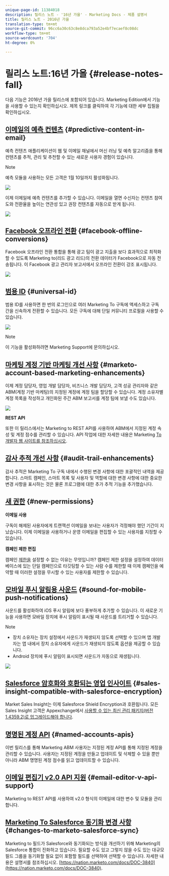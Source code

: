 ```yaml
---
unique-page-id: 11384018
description: 릴리스 노트 - '16년 가을' - Marketing Docs - 제품 설명서
title: 릴리스 노트 - 2016년 가을
translation-type: tm+mt
source-git-commit: 96cc6a30c63c8e8dca793a52e4bf7ecaef8c08dc
workflow-type: tm+mt
source-wordcount: '704'
ht-degree: 0%

---
```



# 릴리스 노트:16년 가을 {#release-notes-fall}

다음 기능은 2016년 가을 릴리스에 포함되어 있습니다. Marketing Edition에서 기능을 사용할 수 있는지 확인하십시오. 제목 링크를 클릭하여 각 기능에 대한 세부 집필을 확인하십시오.

## [이메일의 예측 컨텐츠](http://docs.marketo.com/display/docs/predictive+content)  {#predictive-content-in-email}

예측 컨텐츠 애플리케이션이 웹 및 이메일 채널에서 머신 러닝 및 예측 알고리즘을 통해 컨텐츠를 추적, 관리 및 추천할 수 있는 새로운 사용자 경험이 있습니다.

>[!NOTE]
>
>예측 모듈을 사용하는 모든 고객은 1월 10일까지 활성화됩니다.

![](assets/shafe.png)

이제 이메일에 예측 컨텐츠를 추가할 수 있습니다. 이메일을 열면 수신자는 컨텐츠 참여도와 전환율을 높이는 연관성 있고 권장 컨텐츠를 자동으로 받게 됩니다.

![](assets/predictive.png)

## [Facebook 오프라인 전환](../../product-docs/demand-generation/facebook/understanding-facebook-offline-conversions.md)  {#facebook-offline-conversions}

Facebook 오프라인 전환 통합을 통해 광고 팀이 광고 지출을 보다 효과적으로 최적화할 수 있도록 Marketing to(리드 광고 리드)의 전환 데이터가 Facebook으로 자동 전송됩니다. 이 Facebook 광고 관리자 보고서에서 오프라인 전환이 강조 표시됩니다.

![](assets/facebook.png)

## [범용 ID](../../product-docs/administration/settings/using-a-universal-id-for-subscription-login.md) {#universal-id}

범용 ID를 사용하면 한 번의 로그인으로 여러 Marketing To 구독에 액세스하고 구독 간을 신속하게 전환할 수 있습니다. 모든 구독에 대해 단일 커뮤니티 프로필을 사용할 수 있습니다.

![](assets/image2016-11-3-15-3a10-3a16.png)

>[!NOTE]
>
>이 기능을 활성화하려면 Marketing Support에 문의하십시오.

## [마케팅 계정 기반 마케팅 개선 사항](http://docs.marketo.com/pages/viewpage.action?pageid=11380718) {#marketo-account-based-marketing-enhancements}

이제 계정 담당자, 영업 개발 담당자, 비즈니스 개발 담당자, 고객 성공 관리자와 같은 ABM(계정 기반 마케팅)의 지정된 계정에 계정 팀을 할당할 수 있습니다. 계정 소유자별 계정 목록을 작성하고 개인화된 주간 ABM 보고서를 계정 팀에 보낼 수도 있습니다.

![](assets/account-team-11-15-16.png)

**REST API**

또한 이 릴리스에서는 Marketing to REST API를 사용하여 ABM에서 지정된 계정 속성 및 계정 점수를 관리할 수 있습니다. API 작업에 대한 자세한 내용은 Marketing [To 개발자 웹 사이트를 참조하십시오](http://developers.marketo.com/rest-api/lead-database/named-accounts).

## [감사 추적 개선 사항](../../product-docs/administration/audit-trail/change-details-in-audit-trail.md) {#audit-trail-enhancements}

감사 추적은 Marketing To 구독 내에서 수행된 변경 사항에 대한 포괄적인 내역을 제공합니다. 스마트 캠페인, 스마트 목록 및 사용자 및 역할에 대한 변경 사항에 대한 중요한 변경 사항을 표시하는 것은 물론 프로그램에 대한 추가 추적 기능을 추가했습니다.

## [새 권한](../../product-docs/administration/users-and-roles/managing-user-roles-and-permissions/descriptions-of-role-permissions.md) {#new-permissions}

**이메일 사용**

구독이 해제된 사용자에게 트랜잭션 이메일을 보내는 사용자가 걱정해야 했던 기간이 지났습니다. 이제 이메일을 사용하거나 운영 이메일을 편집할 수 있는 사용자를 지정할 수 있습니다.

**캠페인 제한 편집**

캠페인 [제한을](http://docs.marketo.com/display/DOCS/Enable+Lead+Restrictions+for+Smart+Campaigns) 설정할 수 없는 이유는 무엇입니까? 캠페인 제한 설정을 설정하여 데이터베이스에 있는 단일 캠페인으로 타깃팅할 수 있는 사람 수를 제한할 때 이제 캠페인을 예약할 때 이러한 설정을 무시할 수 있는 사용자를 제한할 수 있습니다.

## [모바일 푸시 알림용 사운드](../../product-docs/mobile-marketing/push-notifications/configure-mobile-push-notification.md) {#sound-for-mobile-push-notifications}

사운드를 활성화하여 iOS 푸시 알림에 보다 풍부하게 추가할 수 있습니다. 이 새로운 기능을 사용하면 모바일 장치에 푸시 알림이 표시될 때 사운드를 트리거할 수 있습니다.

>[!NOTE]
>
>* 장치 소유자는 장치 설정에서 사운드가 재생되지 않도록 선택할 수 있으며 앱 개발자는 앱 내에서 장치 소유자에게 사운드가 재생되지 않도록 옵션을 제공할 수 있습니다.
>* Android 장치에 푸시 알림이 표시되면 사운드가 자동으로 재생됩니다.

>



![](assets/sound-for-push-notifications.png)

## [Salesforce 암호화와 호환되는 영업 인사이트](../../product-docs/marketo-sales-insight/msi-for-salesforce/installation/install-marketo-sales-insight-package-in-salesforce-appexchange.md) {#sales-insight-compatible-with-salesforce-encryption}

Market Sales Insight는 이제 Salesforce Shield Encryption과 호환됩니다. 모든 Sales Insight 고객은 Appexchange에서 [사용할 수 있는 최신 관리 패키지(버전 1.4359.2)로 업그레이드해야 합니다](https://appexchange.salesforce.com/listingDetail?listingId=a0N30000001SVZmEAO).

## [명명된 계정 API](http://developers.marketo.com/rest-api/lead-database/named-accounts/) {#named-accounts-apis}

이번 릴리스를 통해 Marketing ABM 사용자는 지정된 계정 API를 통해 지정된 계정을 관리할 수 있습니다. 사용자는 지정된 계정을 만들고 업데이트 및 삭제할 수 있을 뿐만 아니라 ABM 명명된 계정 점수를 읽고 업데이트할 수 있습니다.

## [이메일 편집기 v2.0 API 지원](http://developers.marketo.com/rest-api/assets/emails/) {#email-editor-v-api-support}

Marketing to REST API를 사용하여 v2.0 형식의 이메일에 대한 변수 및 모듈을 관리합니다.

## [Marketing To Salesforce 동기화 변경 사항](https://nation.marketo.com/docs/DOC-3840) {#changes-to-marketo-salesforce-sync}

Marketing to 필드가 Salesforce와 동기화되는 방식을 개선하기 위해 Marketing의 Salesforce 통합이 진화하고 있습니다. 필요할 수도 있고 그렇지 않을 수도 있는 대규모 필드 그룹을 동기화할 필요 없이 포함할 필드를 선택하여 선택할 수 있습니다. 자세한 내용은 설명서를 참조하십시오. [https://nation.marketo.com/docs/DOC-3840](https://nation.marketo.com/docs/DOC-3840).

